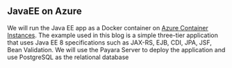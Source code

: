 ## JavaEE on Azure

We will run the Java EE app as a Docker container on [Azure Container Instances](https://azure.microsoft.com/en-us/services/container-instances/?WT.mc_id=medium-blog-abhishgu). The example used in this blog is a simple three-tier application that uses Java EE 8 specifications such as JAX-RS, EJB, CDI, JPA, JSF, Bean Validation. We will use the Payara Server to deploy the application and use PostgreSQL as the relational database